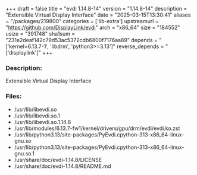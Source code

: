 +++
draft = false
title = "evdi 1.14.8-14"
version = "1.14.8-14"
description = "Extensible Virtual Display Interface"
date = "2025-03-15T13:30:41"
aliases = "/packages/219800"
categories = ['lib-extra']
upstreamurl = "https://github.com/DisplayLink/evdi"
arch = "x86_64"
size = "184552"
usize = "391748"
sha1sum = "231e2deaf142c79d53ac5372cdb6800f7176aa89"
depends = "['kernel=6.13.7-1', 'libdrm', 'python3>=3.13']"
reverse_depends = "['displaylink']"
+++
### Description: 
Extensible Virtual Display Interface

### Files: 
* /usr/lib/libevdi.so
* /usr/lib/libevdi.so.1
* /usr/lib/libevdi.so.1.14.8
* /usr/lib/modules/6.13.7-fw1/kernel/drivers/gpu/drm/evdi/evdi.ko.zst
* /usr/lib/python3.13/site-packages/PyEvdi.cpython-313-x86_64-linux-gnu.so
* /usr/lib/python3.13/site-packages/PyEvdi.cpython-313-x86_64-linux-gnu.so.1
* /usr/share/doc/evdi-1.14.8/LICENSE
* /usr/share/doc/evdi-1.14.8/README.md
